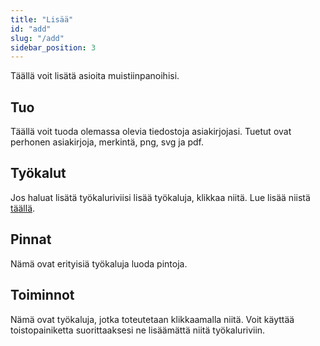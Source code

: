 ```yaml
---
title: "Lisää"
id: "add"
slug: "/add"
sidebar_position: 3
---
```


Täällä voit lisätä asioita muistiinpanoihisi.

## Tuo

Täällä voit tuoda olemassa olevia tiedostoja asiakirjojasi. Tuetut ovat perhonen asiakirjoja, merkintä, png, svg ja pdf.

## Työkalut

Jos haluat lisätä työkaluriviisi lisää työkaluja, klikkaa niitä. Lue lisää niistä [täällä](tools).

## Pinnat

Nämä ovat erityisiä työkaluja luoda pintoja.

## Toiminnot

Nämä ovat työkaluja, jotka toteutetaan klikkaamalla niitä. Voit käyttää toistopainiketta suorittaaksesi ne lisäämättä niitä työkaluriviin.
